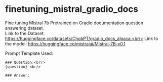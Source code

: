 # finetuning_mistral_gradio_docs
Fine tuning Mistral 7b Pretrained on Gradio documentation question answering dataset.<br/>
Link to the Dataset: https://huggingface.co/datasets/ChobPT/gradio_docs_alpaca.<br/>
Link to the model: https://huggingface.co/mistralai/Mistral-7B-v0.1 <br/>

Prompt Template Used:<br/>
```
### Question:<br/>
{question} <br/>

### Answer:
```
